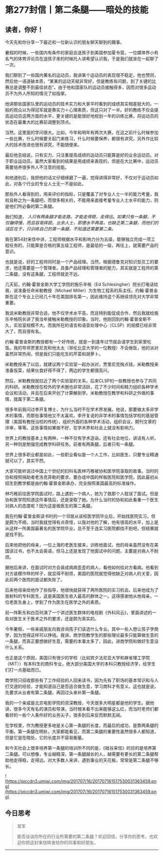 # 第277封信丨第二条腿——暗处的技能

## 读者，你好！

今天先和你分享一下最近和一位新认识的朋友聊天聊到的趣事。

暑假的时候，一些国内有条件的家庭会送孩子到美国参加夏令营。一位媒体界小有名气的体育评论员在送孩子来的时候托人讲希望认识我，于是我们就坐在一起聊了一次。

我们聊到了一些国内著名的运动员，我讲某个运动员的表现很不稳定，他也赞同，然后他一语道破本质，“某某的运动天赋非常好，但是教练有问题，到了关键的比赛总是调整不到最佳状态”。由于他和国家队的运动员接触得多，因而对很多运动员不为外人所知的情况了如指掌。

他讲那些国家队里的运动员的技术实力和大家平时看到的成绩其实相差挺大的。一般的观众以为得冠军就是靠实力＋心理素质，但这只对了一半。好的教练不仅会提高运动员这两方面的水平，更关键的是能很好地规划一年的训练比赛，将运动员的状态在最重大的比赛前调整到顶点。

当然，这里面的学问很大。比如，今年和明年有两次大赛，在这之前什么时候参加一些比赛，什么时候要关起门来练习，什么时候要保养，都很有讲究，另外作比较大的技术改进也很有讲究，不能随便来。

最后他总结说，只有实力、只注重提高成绩的运动员只能算是好的业余运动员。对于职业运动员，虽然大家看到的结果是用成绩来表现的，但是在大比赛中，运动员需要培养很多外人不注意的技能。

和他道别后，我把他的话又仔细琢磨了一遍，觉得讲得非常好，不仅对于运动员如此，对各个行业的专业人士无一不是如此。

那些外人看得到的，用来评价的指标，只是覆盖了对专业人士一半的能力考量，我权且称之为一条腿吧，而很多相关的，不能用来直接考量专业人士水平的能力，则是他们所必备的第二条腿。

我们知道， *人只有两条腿才能走路，才能走得稳，走得远。如果只有一条腿，不仅蹦得慢，而且容易摔跤。业余人士，即便水平再高，也缺乏第二条腿，而他们的误区在于，只训练自己的第一条腿，不知道还需要第二条。*

我在第54封来信中讲，工程师根据水平和影响力分为五级，能够独立完成一项工程任务的，只能算是合格的第五级工程师，是最低的一级，再往上，就需要产品的意识。

也就是说，好的工程师同时是一个产品经理。当然，根据德鲁克对知识型员工的要求，他还需要是一个管理者。具备产品经理和管理者的能力，其实就是工程师的第二条腿，没有这条腿，工程师就走不远。

几天前，约翰·霍普金斯大学工学院的施乐辛格（Ed Schlesingher）院长打电话给我，说准备任命米勒教授（Michael Miller）为生物工程系的系主任。约翰·霍普金斯在这个专业上已经几十年在美国排名第一，因此维持这个系继续领先对大学非常重要。

我说米勒教授非常合适，他不仅学术水平高，而且特别能促成合作，然后我就给施乐辛格院长讲了我当年接触米勒教授的印象。当时，他刚回到约翰·霍普金斯不久，实验室规模不大。而我所在的语言和语音处理中心（CLSP）的规模已经非常大了，而且很有名。

约翰·霍普金斯的教授都有一个好传统，就是一到逢年过节就会请学生到家里吃饭。我的导师贾里尼克和他太太（哥伦比亚大学的一位教授）不会做饭，他的派对虽然非常热闹，但是我们只能吃生的芹菜和胡萝卜。

米勒教授来了以后，就建议两个实验室一起办派对，贾里尼克掏点钱，米勒教授来准备饭菜，结果伙食好得不得了，两边的学生都很高兴。

然后，米勒教授就拉近了两个实验室的关系，后来CLSP的一些教授也参与了共同的科研。米勒教授在校外的学术圈也非常活跃，花了不少时间和精力组织各种学术会议和活动，并且在后来开创了计算解剖学。米勒教授在教学和科研之外做的事情，就属于第二条腿。

很多年前我问过李开复博士，为什么当时不在学术界发展。他说，那要做太多非学术的事情，而那些事情他又不太喜欢。李开复说的非学术的事情包括学校的基层管理（美国有教授治校的传统），组织外面的各种学术活动，组织会议，期刊文章的评审，等等。这些事情如果做不好，在学术界和社会上就没有影响力。

世界上的教授基本上有两种，一种不仅有学术造诣，还有社会地位，讲话有人听。另一种则是勉强完成教学科研任务。前者有两条腿，后者只有一条腿。

世界上很多职业都是如此，一些职业看似是一个人工作，比如医生，只要专业精通就可以了，其实不然。

大家可能听说过中国上个世纪的妇科名医林巧稚被协和医学院录取的故事。当时的协和按照捐助者老洛克菲勒的要求，要办成中国的样板医院和医学院，因此最初从招生到教学都是由约翰·霍普金斯承办，完全按照美国最高的标准操作。

林巧稚前往医学院面试时，路上遇到一个病人，她为了救那个人耽误了面试。但是协和医学院知道这件事情后，还是录取了她。为什么当时的协和如此看重一个医生对病人的态度呢？因为这是做医生的第二条腿。

我在约翰·霍普金斯读书时的一个邻居从该校医学院毕业后，开始找医院实习，但是颇为不顺。当时我就觉得有点奇怪，以我对他的了解，他有很高的水平，加上是从这样一所美国最著名的医学院毕业，总不至于连实习医院都找不到吧，但结果就是找不到。

后来他把他的母亲，一位上海的老医生接来，训练他面试，他的母亲虽然没有在美国读过书，也不太会英语，但马上还是发现了他面试中的问题，主要是对病人不耐烦。

据他后来讲，在面试时对方会装成病病歪歪的病人，看他如何给对方看病。他看到对方装模作样的样子，就显得不耐烦，美国的医院就觉得他缺乏对病人的关爱，因此前两个医院的面试都失败了。

后来他母亲给他作了些指导，他很快就获得了两所医院的实习机会。后来他成为了放射科的专科医生，这是美国医生收入最高的群体之一。这得感谢他从他母亲，一位老医生身上，学到了作为医生在医学之外的素质。

前一阵靳东和白百何演了一个讲述医生群体的电视剧《外科风云》，里面讲述的一些对医生关于医术之外的要求，还是颇为真实的。

今年暑假，一些亲戚朋友向我咨询孩子们该选什么专业。其中一些人想让孩子学商学，因为觉得这样可以挣钱。我讲，商学院教学生的那些理论最多只能算做生意的一条腿，而真正要想做好生意，需要的本事太多了，因此，进商学院和做好生意没什么关系。

也正是这个原因，美国只有很少的学校（比如宾夕法尼亚大学和麻省理工学院（MIT））有本科生的商科专业，绝大部分美国大学的本科只教授经济学，给学生们打一点基础而已。

商学院只招收那些有了工作经验的人回来读书，因为先有了职场的基本常识和与人打交道的经验，才能知道自己是否适合做生意，学习商科才有意义。这也就是说，先要求从业者有第二条腿，再回过头来补第一条腿。

我的一个亲戚是北京电影学院的资深教授，今天很多大明星都是他的学生。据他讲，很多今天有名的演员和导演，当时根本看不出来能够这么红，而当时老师们都看好的一些个人条件好的业务尖子，很多到后来反而默默无闻。

在学校里，作为教授更多地是关心第一条腿的长度，而最后的成功，是靠两条腿的平衡。第一条腿在明处，大家都能看见，而第二条腿的重要性虽然很多人都知道，但是它是在暗处，它的长度并不容易衡量。

和今天社会上很多培养第一条腿的培训所不同的是，《硅谷来信》的目的是培养第二条腿。可以想像，专业越精深，第一条腿越长的人，越需要有更长的第二条腿帮助他走得稳，走得远。对大多数人来讲，遇到事业的天花板，常常是第二条腿不够长。

![https://piccdn3.umiwi.com/img/201707/16/201707161517530031363459.png](https://piccdn3.umiwi.com/img/201707/16/201707161517530031363459.png)

## 今日思考

> 吴军
> 
> 能否谈谈你所在的行业所需要的第二条腿？欢迎回信，分享你的思考。也欢迎你把这封来信转发给你的同事和好朋友。

---
